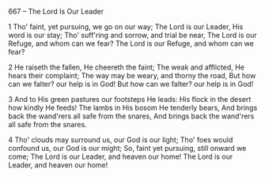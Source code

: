 667 – The Lord Is Our Leader


1
Tho' faint, yet pursuing, we go on our way;
The Lord is our Leader, His word is our stay;
Tho' suff'ring and sorrow, and trial be near,
The Lord is our Refuge, and whom can we fear?
The Lord is our Refuge, and whom can we fear?

2
He raiseth the fallen, He cheereth the faint;
The weak and afflicted, He hears their complaint;
The way may be weary, and thorny the road,
But how can we falter?  our help is in God!
But how can we falter?  our help is in God!

3
And to His green pastures our footsteps He leads:
His flock in the desert how kindly He feeds!
The lambs in His bosom He tenderly bears,
And brings back the wand'rers all safe from the snares,
And brings back the wand'rers all safe from the snares.

4
Tho' clouds may surround us, our God is our light;
Tho' foes would confound us, our God is our might;
So, faint yet pursuing, still onward we come;
The Lord is our Leader, and heaven our home!
The Lord is our Leader, and heaven our home!
